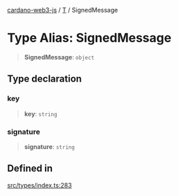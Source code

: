 [cardano-web3-js](../../../index.md) / [T](../index.md) / SignedMessage

# Type Alias: SignedMessage

> **SignedMessage**: `object`

## Type declaration

### key

> **key**: `string`

### signature

> **signature**: `string`

## Defined in

[src/types/index.ts:283](https://github.com/xray-network/cardano-web3-js/blob/51359f53a33988f2d248eab0454f4ef69063970a/src/types/index.ts#L283)
